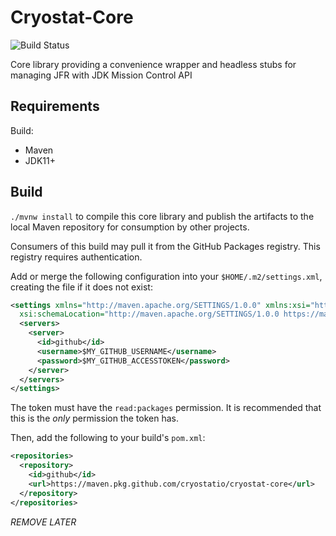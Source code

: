 # Cryostat-Core

![Build Status](https://github.com/cryostatio/cryostat-core/actions/workflows/ci.yaml/badge.svg)

Core library providing a convenience wrapper and headless stubs for managing
JFR with JDK Mission Control API

## Requirements
Build:
- Maven
- JDK11+

## Build

`./mvnw install` to compile this core library and publish the artifacts to the
local Maven repository for consumption by other projects.

Consumers of this build may pull it from the GitHub Packages registry. This
registry requires authentication.

Add or merge the following configuration into your `$HOME/.m2/settings.xml`,
creating the file if it does not exist:

```xml
<settings xmlns="http://maven.apache.org/SETTINGS/1.0.0" xmlns:xsi="http://www.w3.org/2001/XMLSchema-instance"
  xsi:schemaLocation="http://maven.apache.org/SETTINGS/1.0.0 https://maven.apache.org/xsd/settings-1.0.0.xsd">
  <servers>
    <server>
      <id>github</id>
      <username>$MY_GITHUB_USERNAME</username>
      <password>$MY_GITHUB_ACCESSTOKEN</password>
    </server>
  </servers>
</settings>
```

The token must have the `read:packages` permission. It is recommended that this
is the *only* permission the token has.

Then, add the following to your build's `pom.xml`:

```xml
<repositories>
  <repository>
    <id>github</id>
    <url>https://maven.pkg.github.com/cryostatio/cryostat-core</url>
  </repository>
</repositories>
```

*REMOVE LATER*
